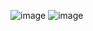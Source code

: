 ![image](https://github.com/user-attachments/assets/73c7631e-f13e-4c35-bc47-41aeba4c3d1b)
![image](https://github.com/user-attachments/assets/2ca9ab1d-86d4-4134-81c8-c442079e68c9)

